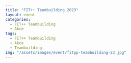 ```yaml
---
title: "FIT++ Teambuilding 2023"
layout: event
categories:
  - FIT++ Teambuilding
  - Akce
tags:
  - FIT++ Teambuilding
  - Akce
  - Teambuilding
img: "/assets/images/event/fitpp-teambuilding-23.jpg"
---
```

